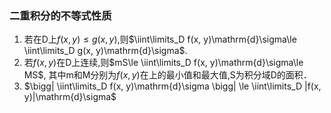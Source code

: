 ### 二重积分的不等式性质
1. 若在D上$f(x, y)\le g(x, y)$,则$\iint\limits_D f(x, y)\mathrm{d}\sigma\le \iint\limits_D g(x, y)\mathrm{d}\sigma$.
2. 若$f(x, y)$在D上连续,则$mS\le \iint\limits_D f(x, y)\mathrm{d}\sigma\le MS$, 其中m和M分别为$f(x, y)$在上的最小值和最大值,S为积分域D的面积． 
3. $\bigg| \iint\limits_D f(x, y)\mathrm{d}\sigma \bigg| \le \iint\limits_D |f(x, y)|\mathrm{d}\sigma$
